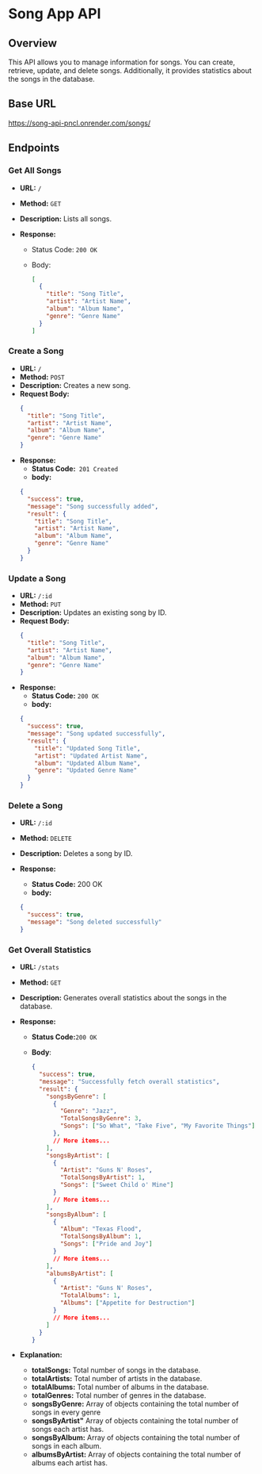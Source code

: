 # Song App API

## Overview

This API allows you to manage information for songs. You can create, retrieve, update, and delete songs. Additionally, it provides statistics about the songs in the database.

## Base URL

https://song-api-pncl.onrender.com/songs/

## Endpoints

### Get All Songs

- **URL:** `/`
- **Method:** `GET`
- **Description:** Lists all songs.
- **Response:**

  - Status Code: `200 OK`
  - Body:

    ```json
    [
      {
        "title": "Song Title",
        "artist": "Artist Name",
        "album": "Album Name",
        "genre": "Genre Name"
      }
    ]
    ```

### Create a Song

- **URL:** `/`
- **Method:** `POST`
- **Description:** Creates a new song.
- **Request Body:**
  ```json
  {
    "title": "Song Title",
    "artist": "Artist Name",
    "album": "Album Name",
    "genre": "Genre Name"
  }
  ```
- **Response:**
  - **Status Code:**` 201 Created`
  - **body:**
  ```json
  {
    "success": true,
    "message": "Song successfully added",
    "result": {
      "title": "Song Title",
      "artist": "Artist Name",
      "album": "Album Name",
      "genre": "Genre Name"
    }
  }
  ```

### Update a Song

- **URL:** `/:id`
- **Method:** `PUT`
- **Description:** Updates an existing song by ID.
- **Request Body:**
  ```json
  {
    "title": "Song Title",
    "artist": "Artist Name",
    "album": "Album Name",
    "genre": "Genre Name"
  }
  ```
- **Response:**
  - **Status Code:** `200 OK`
  - **body:**
  ```json
  {
    "success": true,
    "message": "Song updated successfully",
    "result": {
      "title": "Updated Song Title",
      "artist": "Updated Artist Name",
      "album": "Updated Album Name",
      "genre": "Updated Genre Name"
    }
  }
  ```

### Delete a Song

- **URL:** `/:id`
- **Method:** `DELETE`
- **Description:** Deletes a song by ID.
- **Response:**

  - **Status Code:** 200 OK
  - **body:**

  ```json
  {
    "success": true,
    "message": "Song deleted successfully"
  }
  ```

### Get Overall Statistics

- **URL:** `/stats`
- **Method:** `GET`
- **Description:** Generates overall statistics about the songs in the database.
- **Response:**

  - **Status Code:**`200 OK`
  - **Body**:

    ```json
    {
      "success": true,
      "message": "Successfully fetch overall statistics",
      "result": {
        "songsByGenre": [
          {
            "Genre": "Jazz",
            "TotalSongsByGenre": 3,
            "Songs": ["So What", "Take Five", "My Favorite Things"]
          },
          // More items...
        ],
        "songsByArtist": [
          {
            "Artist": "Guns N' Roses",
            "TotalSongsByArtist": 1,
            "Songs": ["Sweet Child o' Mine"]
          }
          // More items...
        ],
        "songsByAlbum": [
          {
            "Album": "Texas Flood",
            "TotalSongsByAlbum": 1,
            "Songs": ["Pride and Joy"]
          }
          // More items...
        ],
        "albumsByArtist": [
          {
            "Artist": "Guns N' Roses",
            "TotalAlbums": 1,
            "Albums": ["Appetite for Destruction"]
          }
          // More items...
        ]
      }
    }
    ```

- **Explanation:**
  - **totalSongs:** Total number of songs in the database.
  - **totalArtists:** Total number of artists in the database.
  - **totalAlbums:** Total number of albums in the database.
  - **totalGenres:** Total number of genres in the database.
  - **songsByGenre:** Array of objects containing the total number of songs in every genre
  - **songsByArtist"** Array of objects containing the total number of songs each artist has.
  - **songsByAlbum:** Array of objects containing the total number of songs in each album.
  - **albumsByArtist:** Array of objects containing the total number of albums each artist has.